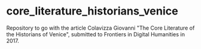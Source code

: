 # core_literature_historians_venice
Repository to go with the article Colavizza Giovanni "The Core Literature of the Historians of Venice", submitted to Frontiers in Digital Humanities in 2017.
